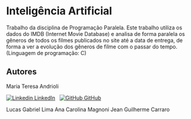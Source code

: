 # Inteligência Artificial

Trabalho da disciplina de Programação Paralela.
Este trabalho utiliza os dados do IMDB (Internet Movie Database) e analisa de forma paralela os gêneros de todos os filmes publicados no site até a data de entrega, 
de forma a ver a evolução dos gêneros de filme com o passar do tempo. (Linguagem de programação: C)

## Autores

Maria Teresa Andrioli 

[![Linkedin](https://i.stack.imgur.com/gVE0j.png) LinkedIn](https://www.linkedin.com/in/mariateresaandrioli/)
&nbsp;
[![GitHub](https://i.stack.imgur.com/tskMh.png) GitHub](https://github.com/mariaandrioli)

Lucas Gabriel Lima
Ana Carolina Magnoni
Jean Guilherme Carraro
